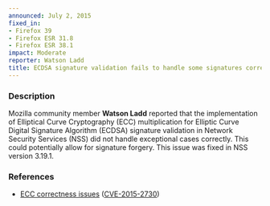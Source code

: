 ```yaml
---
announced: July 2, 2015
fixed_in:
- Firefox 39
- Firefox ESR 31.8
- Firefox ESR 38.1
impact: Moderate
reporter: Watson Ladd
title: ECDSA signature validation fails to handle some signatures correctly
---
```


<h3>Description</h3>

<p>Mozilla community member <strong>Watson Ladd</strong> reported that the
implementation of Elliptical Curve Cryptography (ECC) multiplication for
Elliptic Curve Digital Signature Algorithm (ECDSA) signature validation in
Network Security Services (NSS) did not handle exceptional cases correctly. This
could potentially allow for signature forgery. This issue was fixed in NSS
version 3.19.1.
</p>

<h3>References</h3>

<ul>
  <li><a href="https://bugzilla.mozilla.org/show_bug.cgi?id=1125025">
       ECC correctness issues</a>
(<a href="http://cve.mitre.org/cgi-bin/cvename.cgi?name=CVE-2015-2730"
class="ex-ref">CVE-2015-2730</a>)</li>
</ul>

